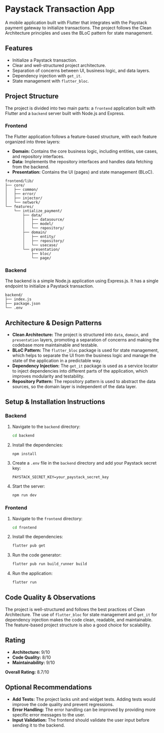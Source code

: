 # Paystack Transaction App

A mobile application built with Flutter that integrates with the Paystack payment gateway to initialize transactions. The project follows the Clean Architecture principles and uses the BLoC pattern for state management.

## Features

- Initialize a Paystack transaction.
- Clear and well-structured project architecture.
- Separation of concerns between UI, business logic, and data layers.
- Dependency injection with `get_it`.
- State management with `flutter_bloc`.

## Project Structure

The project is divided into two main parts: a `frontend` application built with Flutter and a `backend` server built with Node.js and Express.

### Frontend

The Flutter application follows a feature-based structure, with each feature organized into three layers:

- **Domain:** Contains the core business logic, including entities, use cases, and repository interfaces.
- **Data:** Implements the repository interfaces and handles data fetching from the backend.
- **Presentation:** Contains the UI (pages) and state management (BLoC).

```
frontend/lib/
├── core/
│   ├── common/
│   ├── error/
│   ├── injector/
│   └── network/
└── features/
    └── intialize_payment/
        ├── data/
        │   ├── datasource/
        │   ├── model/
        │   └── repository/
        ├── domain/
        │   ├── entity/
        │   ├── repository/
        │   └── usecase/
        └── presentation/
            ├── bloc/
            └── page/
```

### Backend

The backend is a simple Node.js application using Express.js. It has a single endpoint to initialize a Paystack transaction.

```
backend/
├── index.js
├── package.json
└── .env
```

## Architecture & Design Patterns

- **Clean Architecture:** The project is structured into `data`, `domain`, and `presentation` layers, promoting a separation of concerns and making the codebase more maintainable and testable.
- **BLoC Pattern:** The `flutter_bloc` package is used for state management, which helps to separate the UI from the business logic and manage the state of the application in a predictable way.
- **Dependency Injection:** The `get_it` package is used as a service locator to inject dependencies into different parts of the application, which improves modularity and testability.
- **Repository Pattern:** The repository pattern is used to abstract the data sources, so the domain layer is independent of the data layer.

## Setup & Installation Instructions

### Backend

1.  Navigate to the `backend` directory:
    ```bash
    cd backend
    ```
2.  Install the dependencies:
    ```bash
    npm install
    ```
3.  Create a `.env` file in the `backend` directory and add your Paystack secret key:
    ```
    PAYSTACK_SECRET_KEY=your_paystack_secret_key
    ```
4.  Start the server:
    ```bash
    npm run dev
    ```

### Frontend

1.  Navigate to the `frontend` directory:
    ```bash
    cd frontend
    ```
2.  Install the dependencies:
    ```bash
    flutter pub get
    ```
3.  Run the code generator:
    ```bash
    flutter pub run build_runner build
    ```
4.  Run the application:
    ```bash
    flutter run
    ```

## Code Quality & Observations

The project is well-structured and follows the best practices of Clean Architecture. The use of `flutter_bloc` for state management and `get_it` for dependency injection makes the code clean, readable, and maintainable. The feature-based project structure is also a good choice for scalability.

## Rating

- **Architecture:** 9/10
- **Code Quality:** 8/10
- **Maintainability:** 9/10

**Overall Rating:** 8.7/10

## Optional Recommendations

- **Add Tests:** The project lacks unit and widget tests. Adding tests would improve the code quality and prevent regressions.
- **Error Handling:** The error handling can be improved by providing more specific error messages to the user.
- **Input Validation:** The frontend should validate the user input before sending it to the backend.
